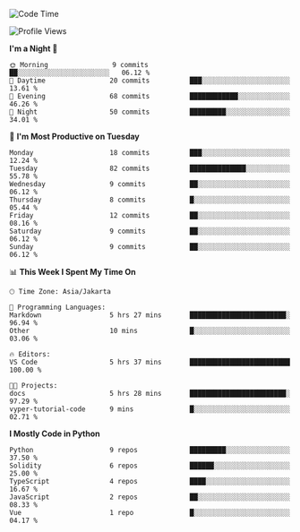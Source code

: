 <!--START_SECTION:waka-->
![Code Time](http://img.shields.io/badge/Code%20Time-1%2C495%20hrs%2040%20mins-blue)

![Profile Views](http://img.shields.io/badge/Profile%20Views-8-blue)

**I'm a Night 🦉** 

```text
🌞 Morning                9 commits           ██░░░░░░░░░░░░░░░░░░░░░░░   06.12 % 
🌆 Daytime                20 commits          ███░░░░░░░░░░░░░░░░░░░░░░   13.61 % 
🌃 Evening                68 commits          ████████████░░░░░░░░░░░░░   46.26 % 
🌙 Night                  50 commits          █████████░░░░░░░░░░░░░░░░   34.01 % 
```
📅 **I'm Most Productive on Tuesday** 

```text
Monday                   18 commits          ███░░░░░░░░░░░░░░░░░░░░░░   12.24 % 
Tuesday                  82 commits          ██████████████░░░░░░░░░░░   55.78 % 
Wednesday                9 commits           ██░░░░░░░░░░░░░░░░░░░░░░░   06.12 % 
Thursday                 8 commits           █░░░░░░░░░░░░░░░░░░░░░░░░   05.44 % 
Friday                   12 commits          ██░░░░░░░░░░░░░░░░░░░░░░░   08.16 % 
Saturday                 9 commits           ██░░░░░░░░░░░░░░░░░░░░░░░   06.12 % 
Sunday                   9 commits           ██░░░░░░░░░░░░░░░░░░░░░░░   06.12 % 
```


📊 **This Week I Spent My Time On** 

```text
🕑︎ Time Zone: Asia/Jakarta

💬 Programming Languages: 
Markdown                 5 hrs 27 mins       ████████████████████████░   96.94 % 
Other                    10 mins             █░░░░░░░░░░░░░░░░░░░░░░░░   03.06 % 

🔥 Editors: 
VS Code                  5 hrs 37 mins       █████████████████████████   100.00 % 

🐱‍💻 Projects: 
docs                     5 hrs 28 mins       ████████████████████████░   97.29 % 
vyper-tutorial-code      9 mins              █░░░░░░░░░░░░░░░░░░░░░░░░   02.71 % 
```

**I Mostly Code in Python** 

```text
Python                   9 repos             █████████░░░░░░░░░░░░░░░░   37.50 % 
Solidity                 6 repos             ██████░░░░░░░░░░░░░░░░░░░   25.00 % 
TypeScript               4 repos             ████░░░░░░░░░░░░░░░░░░░░░   16.67 % 
JavaScript               2 repos             ██░░░░░░░░░░░░░░░░░░░░░░░   08.33 % 
Vue                      1 repo              █░░░░░░░░░░░░░░░░░░░░░░░░   04.17 % 
```




<!--END_SECTION:waka-->

